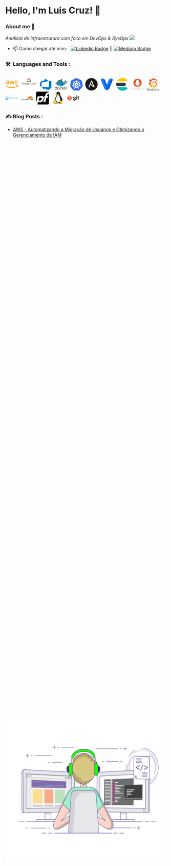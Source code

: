 # Hello, I'm Luis Cruz! :love_you_gesture:

### About me :bicyclist:
*Analista de Infraestrutura com foco em DevOps & SysOps* <img src="https://media.giphy.com/media/WUlplcMpOCEmTGBtBW/giphy.gif" width="30">

- 📫 Como chegar até mim: &nbsp; 
[![Linkedin Badge](https://img.shields.io/badge/-LuisCruz-blue?style=flat&logo=Linkedin&logoColor=white)](https://www.linkedin.com/in/luiscruzcwb/) || [![Medium Badge](https://img.shields.io/badge/-LuisCruz-black?style=flat&logo=Medium&logoColor=white)](https://medium.com/@luiscruzcwb)

### 🛠 &nbsp;Languages and Tools :

<p>
<img src="https://github.com/devicons/devicon/blob/master/icons/amazonwebservices/amazonwebservices-plain-wordmark.svg" title="AWS" alt="AWS" width="40" height="40"/>&nbsp;
<img src="https://github.com/devicons/devicon/blob/master/icons/googlecloud/googlecloud-original-wordmark.svg" title="GCP" alt="GCP" width="50" height="50"/>&nbsp;
<img src="https://github.com/devicons/devicon/blob/master/icons/azuredevops/azuredevops-plain.svg" title="Azure" alt="Azure" width="40" height="40"/>&nbsp;
<img src="https://github.com/devicons/devicon/blob/master/icons/docker/docker-original-wordmark.svg" title="Docker" alt="Docker" width="40" height="40"/>&nbsp;
<img src="https://github.com/devicons/devicon/blob/master/icons/kubernetes/kubernetes-original.svg" title="K8S" alt="K8S" width="40" height="40"/>&nbsp;
<img src="https://github.com/devicons/devicon/blob/master/icons/ansible/ansible-original.svg" title="Ansible" alt="Ansible" width="40" height="40"/>&nbsp;
<img src="https://github.com/devicons/devicon/blob/master/icons/vagrant/vagrant-original.svg" title="Vagrant" alt="Vagrant" width="40" height="40"/>&nbsp;
<img src="https://github.com/devicons/devicon/blob/master/icons/elasticsearch/elasticsearch-original.svg" title="ELK" alt="ELK" width="40" height="40"/>&nbsp;
<img src="https://github.com/devicons/devicon/blob/master/icons/prometheus/prometheus-original-wordmark.svg" title="Prometheus" alt="Prometheus" width="40" height="40"/>&nbsp;
<img src="https://github.com/devicons/devicon/blob/master/icons/grafana/grafana-original-wordmark.svg" title="Grafana" alt="Grafana" width="40" height="40"/>&nbsp;
<img src="https://github.com/devicons/devicon/blob/master/icons/portainer/portainer-original-wordmark.svg" title="Portainer" alt="Portainer" width="40" height="40"/>&nbsp;
<img src="https://github.com/devicons/devicon/blob/master/icons/cloudflare/cloudflare-original-wordmark.svg" title="Cloudflare" alt="Cloudflare" width="40" height="40"/>&nbsp;
<img src="https://github.com/devicons/devicon/blob/master/icons/pfsense/pfsense-original.svg" title="pfSense" alt="pfSense" width="40" height="40"/>&nbsp;
<img src="https://github.com/devicons/devicon/blob/master/icons/linux/linux-original.svg" title="Linux" alt="Linux" width="40" height="40"/>&nbsp;
<img src="https://github.com/devicons/devicon/blob/master/icons/git/git-original-wordmark.svg" title="Git" alt="Git" width="40" height="40"/>&nbsp;


### ✍️ Blog Posts : 
- [AWS - Automatizando a Migração de Usuários e Otimizando o Gerenciamento de IAM](https://medium.com/@luiscruzcwb/automatizando-a-migra%C3%A7%C3%A3o-de-usu%C3%A1rios-e-otimizando-o-gerenciamento-de-iam-na-aws-607c975d7bc9)

## 
<div style="display: flex; justify-content: center; align-items: center; height: 100vh;">
    <img src="https://github.com/luiscruzcwb/luiscruzcwb/blob/main/code2.gif?raw=true" width="950" height="450" alt="GIF">
</div>